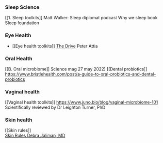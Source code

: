 ### Sleep Science
[[1. Sleep toolkits]]
    Matt Walker: Sleep diplomat podcast
    Why we sleep book
    Sleep foundation
### Eye Health
- [[Eye health toolkits]]
    [The Drive](https://open.spotify.com/episode/0HWWCGyKJK9coxBioM7Xrm?si=9cfb77eaed1541e0) 
    Peter Attia
### Oral Health
[[B. Oral microbiome]]
    Science mag 27 may 2022)
[[Dental probiotics]]
    https://www.bristlehealth.com/post/a-guide-to-oral-probiotics-and-dental-probiotics 
### Vaginal health
[[Vaginal health toolkits]] 
    https://www.juno.bio/blog/vaginal-microbiome-101
    Scientifically reviewed by Dr Leighton Turner, PhD
### Skin health 
[[Skin rules]]  
    [Skin Rules Debra Jaliman, MD ](https://www.goodreads.com/book/show/12877042-skin-rules?from_search=true&from_srp=true&qid=JDQdlTEQ0b&rank=2)